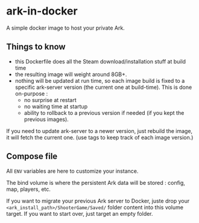 # ark-in-docker
A simple docker image to host your private Ark.

## Things to know

- this Dockerfile does all the Steam download/installation stuff at build time
- the resulting image will weight around 8GB+.
- nothing will be updated at run time, so each image build is fixed to a specific ark-server version (the current one at build-time). This is done on-purpose :
  - no surprise at restart
  - no waiting time at startup
  - ability to rollback to a previous version if needed (if you kept the previous images).

If you need to update ark-server to a newer version, just rebuild the image, it will fetch the current one.
(use tags to keep track of each image version.)

## Compose file

All `ENV` variables are here to customize your instance.

The bind volume is where the persistent Ark data will be stored : config, map, players, etc.

If you want to migrate your previous Ark server to Docker, juste drop your `<ark_install_path>/ShooterGame/Saved/` folder content into this volume target.
If you want to start over, just target an empty folder.
